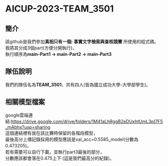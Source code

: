 # AICUP-2023-TEAM_3501  
## 簡介
該github是我們參加**真相只有一個: 事實文字檢索與查核競賽** 所使用的程式碼。  
我將其分成3個part(方便分開執行)，  
執行順序為**main-Part1 -> main-Part2 -> main-Part3**   
## 隊伍說明
我們的隊伍名為**TEAM_3501**，共有四人(皆為國立成功大學-大學部學生)。  
## 相關模型檔案
google雲端連結:https://drive.google.com/drive/folders/1M41aLhRggB2eDUxhtUmL3pI7F5_mAbhx?usp=sharing   
這個連結裡有我在該比賽時保留的各階段模型，  
最後高分上傳記錄採用的模型應該是val_acc=0.5585_model(分數為0.473205)。   
若有需要可以自行下載，並執行part3最後的部分，  
分數應該都會落在0.475上下 (這是我們最高分的紀錄)。  
